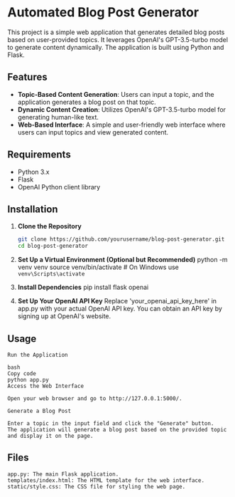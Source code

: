# Automated Blog Post Generator

This project is a simple web application that generates detailed blog posts based on user-provided topics. It leverages OpenAI's GPT-3.5-turbo model to generate content dynamically. The application is built using Python and Flask.

## Features

- **Topic-Based Content Generation**: Users can input a topic, and the application generates a blog post on that topic.
- **Dynamic Content Creation**: Utilizes OpenAI's GPT-3.5-turbo model for generating human-like text.
- **Web-Based Interface**: A simple and user-friendly web interface where users can input topics and view generated content.

## Requirements

- Python 3.x
- Flask
- OpenAI Python client library

## Installation

1. **Clone the Repository**

   ```bash
   git clone https://github.com/yourusername/blog-post-generator.git
   cd blog-post-generator

2. **Set Up a Virtual Environment (Optional but Recommended)**
   python -m venv venv
   source venv/bin/activate  # On Windows use `venv\Scripts\activate`

3. **Install Dependencies**
   pip install flask openai

4. **Set Up Your OpenAI API Key**
   Replace 'your_openai_api_key_here' in app.py with your actual OpenAI API key. You can obtain an API key by signing up at OpenAI's website.

## Usage
    Run the Application
    
    bash
    Copy code
    python app.py
    Access the Web Interface
    
    Open your web browser and go to http://127.0.0.1:5000/.
    
    Generate a Blog Post
    
    Enter a topic in the input field and click the "Generate" button.
    The application will generate a blog post based on the provided topic and display it on the page.   

## Files
    app.py: The main Flask application.
    templates/index.html: The HTML template for the web interface.
    static/style.css: The CSS file for styling the web page.

   
